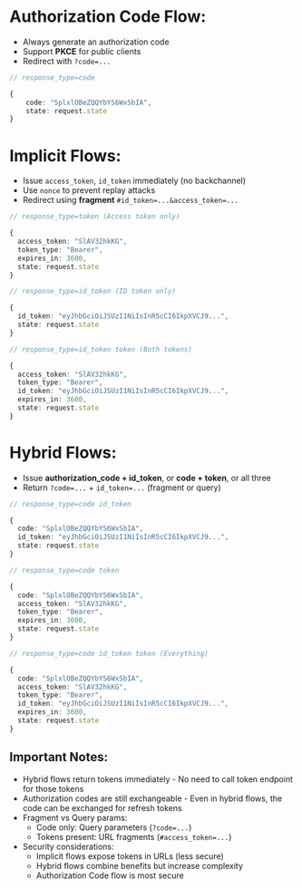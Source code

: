 # Authorization Code Flow:

- Always generate an authorization code
- Support **PKCE** for public clients
- Redirect with `?code=...`

```typescript
// response_type=code

{
    code: "SplxlOBeZQQYbYS6WxSbIA",
    state: request.state
}
```

# Implicit Flows:

- Issue `access_token`, `id_token` immediately (no backchannel)
- Use `nonce` to prevent replay attacks
- Redirect using **fragment** `#id_token=...&access_token=...`

```typescript
// response_type=token (Access token only)

{
  access_token: "SlAV32hkKG",
  token_type: "Bearer",
  expires_in: 3600,
  state: request.state
}
```

```typescript
// response_type=id_token (ID token only)

{
  id_token: "eyJhbGciOiJSUzI1NiIsInR5cCI6IkpXVCJ9...",
  state: request.state
}
```

```typescript
// response_type=id_token token (Both tokens)

{
  access_token: "SlAV32hkKG",
  token_type: "Bearer",
  id_token: "eyJhbGciOiJSUzI1NiIsInR5cCI6IkpXVCJ9...",
  expires_in: 3600,
  state: request.state
}
```

# Hybrid Flows:

- Issue **authorization_code + id_token**, or **code + token**, or all three
- Return `?code=...` + `id_token=...` (fragment or query)

```typescript
// response_type=code id_token

{
  code: "SplxlOBeZQQYbYS6WxSbIA",
  id_token: "eyJhbGciOiJSUzI1NiIsInR5cCI6IkpXVCJ9...",
  state: request.state
}
```

```typescript
// response_type=code token

{
  code: "SplxlOBeZQQYbYS6WxSbIA",
  access_token: "SlAV32hkKG",
  token_type: "Bearer",
  expires_in: 3600,
  state: request.state
}
```

```typescript
// response_type=code id_token token (Everything)

{
  code: "SplxlOBeZQQYbYS6WxSbIA",
  access_token: "SlAV32hkKG",
  token_type: "Bearer",
  id_token: "eyJhbGciOiJSUzI1NiIsInR5cCI6IkpXVCJ9...",
  expires_in: 3600,
  state: request.state
}
```

## Important Notes:

- Hybrid flows return tokens immediately - No need to call token endpoint for those tokens
- Authorization codes are still exchangeable - Even in hybrid flows, the code can be exchanged for refresh tokens
- Fragment vs Query params:
  - Code only: Query parameters (`?code=...`)
  - Tokens present: URL fragments (`#access_token=...`)
- Security considerations:
  - Implicit flows expose tokens in URLs (less secure)
  - Hybrid flows combine benefits but increase complexity
  - Authorization Code flow is most secure
